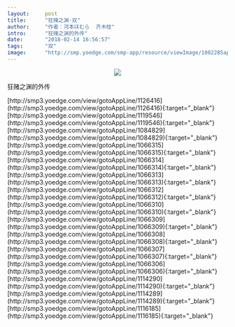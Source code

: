 ```yaml
---
layout:     post
title:      "狂赌之渊·双"
author:     "作者：河本ほむら  齐木桂"
intro:      "狂赌之渊的外传"
date:       "2018-02-14 16:56:57"
tags:       "双"
image:      "http://smp.yoedge.com/smp-app/resource/viewImage/1002285appline.png"
---
```

<div style="text-align: center">
<p><img src="http://smp.yoedge.com/smp-app/resource/viewImage/1002285appline.png"/></p>
</div>
<p class="post-meta">
<span>狂赌之渊的外传</span>
</p>
[http://smp3.yoedge.com/view/gotoAppLine/1126416](http://smp3.yoedge.com/view/gotoAppLine/1126416){:target="_blank"}
[http://smp3.yoedge.com/view/gotoAppLine/1119546](http://smp3.yoedge.com/view/gotoAppLine/1119546){:target="_blank"}
[http://smp3.yoedge.com/view/gotoAppLine/1084829](http://smp3.yoedge.com/view/gotoAppLine/1084829){:target="_blank"}
[http://smp3.yoedge.com/view/gotoAppLine/1066315](http://smp3.yoedge.com/view/gotoAppLine/1066315){:target="_blank"}
[http://smp3.yoedge.com/view/gotoAppLine/1066314](http://smp3.yoedge.com/view/gotoAppLine/1066314){:target="_blank"}
[http://smp3.yoedge.com/view/gotoAppLine/1066313](http://smp3.yoedge.com/view/gotoAppLine/1066313){:target="_blank"}
[http://smp3.yoedge.com/view/gotoAppLine/1066312](http://smp3.yoedge.com/view/gotoAppLine/1066312){:target="_blank"}
[http://smp3.yoedge.com/view/gotoAppLine/1066310](http://smp3.yoedge.com/view/gotoAppLine/1066310){:target="_blank"}
[http://smp3.yoedge.com/view/gotoAppLine/1066309](http://smp3.yoedge.com/view/gotoAppLine/1066309){:target="_blank"}
[http://smp3.yoedge.com/view/gotoAppLine/1066308](http://smp3.yoedge.com/view/gotoAppLine/1066308){:target="_blank"}
[http://smp3.yoedge.com/view/gotoAppLine/1066307](http://smp3.yoedge.com/view/gotoAppLine/1066307){:target="_blank"}
[http://smp3.yoedge.com/view/gotoAppLine/1066306](http://smp3.yoedge.com/view/gotoAppLine/1066306){:target="_blank"}
[http://smp3.yoedge.com/view/gotoAppLine/1114290](http://smp3.yoedge.com/view/gotoAppLine/1114290){:target="_blank"}
[http://smp3.yoedge.com/view/gotoAppLine/1114289](http://smp3.yoedge.com/view/gotoAppLine/1114289){:target="_blank"}
[http://smp3.yoedge.com/view/gotoAppLine/1116185](http://smp3.yoedge.com/view/gotoAppLine/1116185){:target="_blank"}


